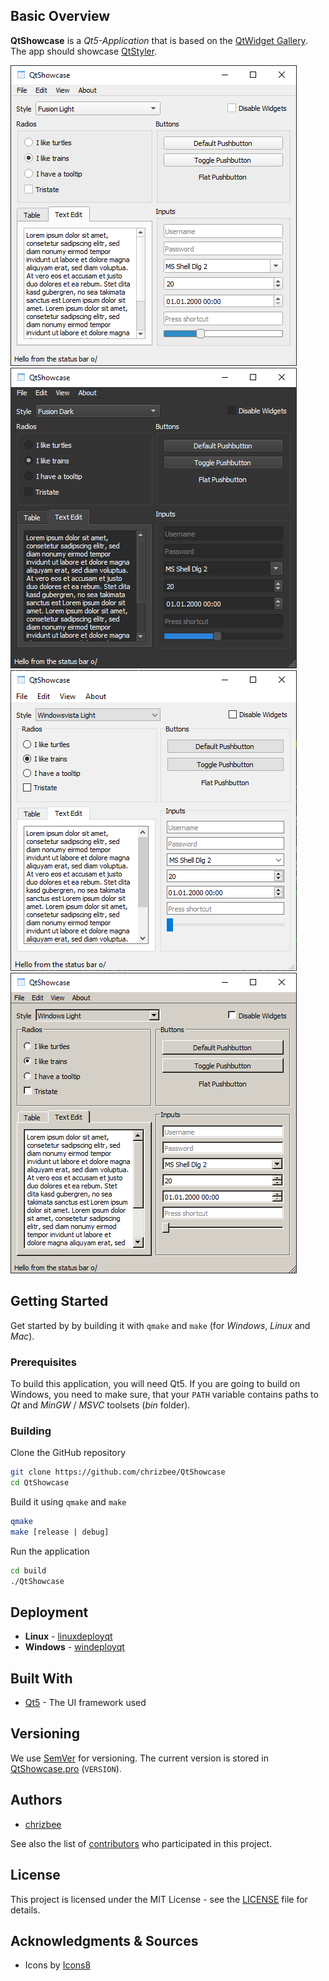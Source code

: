 ## Basic Overview
**QtShowcase** is a *Qt5-Application* that is based on the [QtWidget Gallery](https://doc.qt.io/qt-5/gallery.html).
The app should showcase [QtStyler](https://github.com/chrizbee/QtStyler).

![](images/fusion_light.png) ![](images/fusion_dark.png) ![](images/windowsvista_light.png) ![](images/windows_light.png)

## Getting Started

Get started by by building it with `qmake` and `make` (for *Windows*, *Linux* and *Mac*).

### Prerequisites

To build this application, you will need Qt5. If you are going to build on Windows, you need to make sure, that your `PATH` variable contains paths to *Qt* and *MinGW* / *MSVC* toolsets (*bin* folder).

### Building

Clone the GitHub repository
```bash
git clone https://github.com/chrizbee/QtShowcase
cd QtShowcase
```

Build it using `qmake` and `make`
```bash
qmake
make [release | debug]
```

Run the application
```bash
cd build
./QtShowcase
```

## Deployment

- **Linux** - [linuxdeployqt](https://github.com/probonopd/linuxdeployqt)
- **Windows** - [windeployqt](https://doc.qt.io/qt-5/windows-deployment.html)

## Built With

* [Qt5](https://www.qt.io/) - The UI framework used

## Versioning

We use [SemVer](http://semver.org/) for versioning. The current version is stored in [QtShowcase.pro](QtShowcase.pro) (`VERSION`).

## Authors

- [chrizbee](https://github.com/chrizbee)

See also the list of [contributors](https://github.com/chrizbee/QtShowcase/contributors) who participated in this project.

## License

This project is licensed under the MIT License - see the [LICENSE](LICENSE) file for details.

## Acknowledgments & Sources

- Icons by [Icons8](https://icons8.com/)

